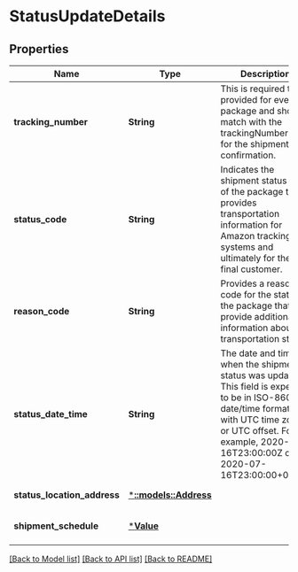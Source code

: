 # StatusUpdateDetails

## Properties
Name | Type | Description | Notes
------------ | ------------- | ------------- | -------------
**tracking_number** | **String** | This is required to be provided for every package and should match with the trackingNumber sent for the shipment confirmation. | [default to null]
**status_code** | **String** | Indicates the shipment status code of the package that provides transportation information for Amazon tracking systems and ultimately for the final customer. | [default to null]
**reason_code** | **String** | Provides a reason code for the status of the package that will provide additional information about the transportation status. | [default to null]
**status_date_time** | **String** | The date and time when the shipment status was updated. This field is expected to be in ISO-8601 date/time format, with UTC time zone or UTC offset. For example, 2020-07-16T23:00:00Z or 2020-07-16T23:00:00+01:00. | [default to null]
**status_location_address** | [***::models::Address**](Address.md) |  | [default to null]
**shipment_schedule** | [***Value**](Value.md) |  | [optional] [default to null]

[[Back to Model list]](../README.md#documentation-for-models) [[Back to API list]](../README.md#documentation-for-api-endpoints) [[Back to README]](../README.md)


